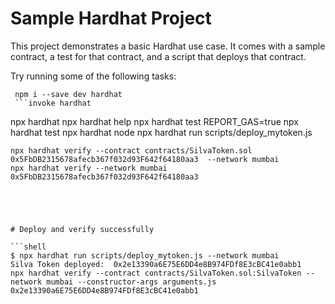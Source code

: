 # Sample Hardhat Project

This project demonstrates a basic Hardhat use case. It comes with a sample contract, a test for that contract, and a script that deploys that contract.

Try running some of the following tasks:

```shell
 npm i --save dev hardhat
 ```invoke hardhat
 ```
 npx hardhat 
npx hardhat help
npx hardhat test
REPORT_GAS=true npx hardhat test
npx hardhat node
npx hardhat run scripts/deploy_mytoken.js
```
npx hardhat verify --contract contracts/SilvaToken.sol 0x5FbDB2315678afecb367f032d93F642f64180aa3  --network mumbai
npx hardhat verify --network mumbai 0x5FbDB2315678afecb367f032d93F642f64180aa3
 




# Deploy and verify successfully

```shell
$ npx hardhat run scripts/deploy_mytoken.js --network mumbai
Silva Token deployed:  0x2e13390a6E75E6DD4e8B974FDf8E3cBC41e0abb1
npx hardhat verify --contract contracts/SilvaToken.sol:SilvaToken --network mumbai --constructor-args arguments.js 0x2e13390a6E75E6DD4e8B974FDf8E3cBC41e0abb1

```
